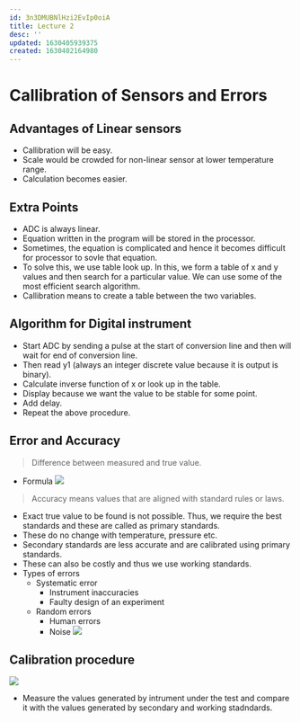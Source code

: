 ```yaml
---
id: 3n3DMUBNlHzi2EvIp0oiA
title: Lecture 2
desc: ''
updated: 1630405939375
created: 1630402164980
---
```


# Callibration of Sensors and Errors

## Advantages of Linear sensors
* Callibration will be easy.
* Scale would be crowded for non-linear sensor at lower temperature range.
* Calculation becomes easier.

## Extra Points
* ADC is always linear.
* Equation written in the program will be stored in the processor.
* Sometimes, the equation is complicated and hence it becomes difficult for processor to sovle that equation.
* To solve this, we use table look up. In this, we form a table of x and y values and then search for a particular value. We can use some of the most efficient search algorithm.
* Callibration means to create a table between the two variables.

## Algorithm for Digital instrument
* Start ADC by sending a pulse at the start of conversion line and then will wait for end of conversion line.
* Then read y1 (always an integer discrete value because it is output is binary).
* Calculate inverse function of x or look up in the table.
* Display because we want the value to be stable for some point.
* Add delay.
* Repeat the above procedure.

## Error and Accuracy

> Difference between measured and true value.

* Formula
![](/assets/images/2021-08-31-15-32-11.png)

> Accuracy means values that are aligned with standard rules or laws.

* Exact true value to be found is not possible. Thus, we require the best standards and these are called as primary standards.
* These do no change with temperature, pressure etc.
* Secondary standards are less accurate and are calibrated using primary standards.
* These can also be costly and thus we use working standards.
* Types of errors
    * Systematic error
        * Instrument inaccuracies
        * Faulty design of an experiment
    * Random errors
        * Human errors
        * Noise
![](/assets/images/2021-08-31-16-01-54.png)

## Calibration procedure
![](/assets/images/2021-08-31-15-37-26.png)
* Measure the values generated by intrument under the test and compare it with the values generated by secondary and working stadndards.